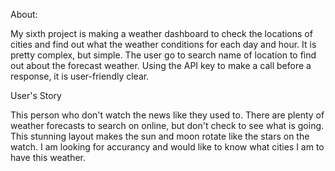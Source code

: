 About:

My sixth project is making a weather dashboard to check the locations of cities and find out what the weather conditions for each day and hour. It is pretty 
complex, but simple. The user go to search name of location to find out about the forecast weather. Using the API key to make a call before a response, it is user-friendly
clear. 

User's Story

This person who don't watch the news like they used to. There are plenty of weather forecasts to search on online, but don't check to see what is going.  
This stunning layout makes the sun and moon rotate like the stars on the watch. I am looking for accurancy and would like to know what cities I am to have this 
weather. 
